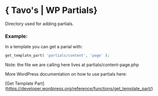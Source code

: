 # { Tavo's | WP Partials}

Directory used for adding partials. 

### Example:

In a template you can get a parial with:

``` PHP
get_template_part( 'partials/content', 'page' );
```

Note: the file we are calling here lives at partials/content-page.php

More WordPress documentation on how to use partials here: 

[Get Template Part] (https://developer.wordpress.org/reference/functions/get_template_part/) 
